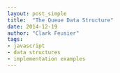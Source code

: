 ```yaml
---
layout: post_simple
title:  "The Queue Data Structure"
date: 2014-12-19
author: "Clark Feusier"
tags:
- javascript
- data structures
- implementation examples
---
```


<script src="https://gist.github.com/Cfeusier/84bdd9e187c30b20b9c9.js"></script>